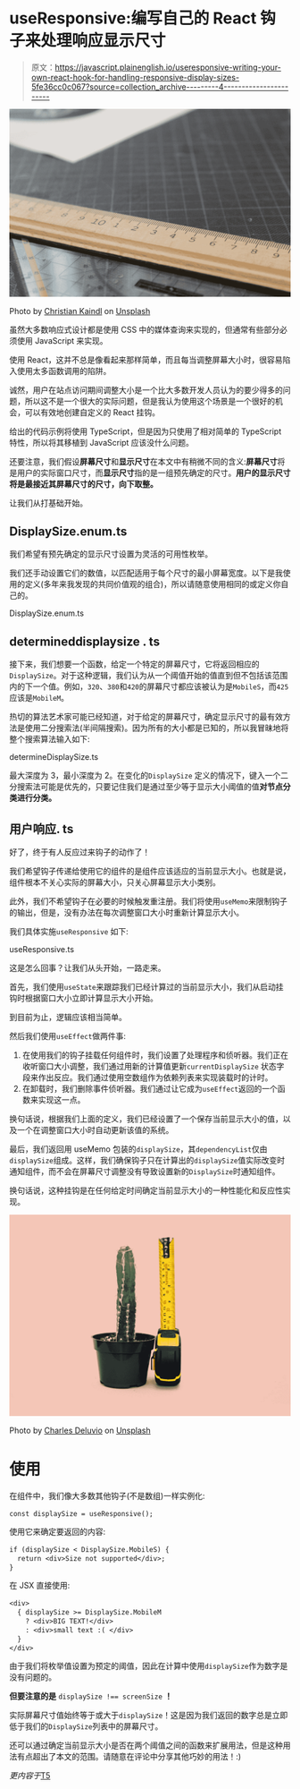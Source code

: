 # useResponsive:编写自己的 React 钩子来处理响应显示尺寸

> 原文：<https://javascript.plainenglish.io/useresponsive-writing-your-own-react-hook-for-handling-responsive-display-sizes-5fe36cc0c067?source=collection_archive---------4----------------------->

![](img/61c2938a42c0d60c8a94f3cec39eb4f2.png)

Photo by [Christian Kaindl](https://unsplash.com/@christiankaindl?utm_source=medium&utm_medium=referral) on [Unsplash](https://unsplash.com?utm_source=medium&utm_medium=referral)

虽然大多数响应式设计都是使用 CSS 中的媒体查询来实现的，但通常有些部分必须使用 JavaScript 来实现。

使用 React，这并不总是像看起来那样简单，而且每当调整屏幕大小时，很容易陷入使用太多函数调用的陷阱。

诚然，用户在站点访问期间调整大小是一个比大多数开发人员认为的要少得多的问题，所以这不是一个很大的实际问题，但是我认为使用这个场景是一个很好的机会，可以有效地创建自定义的 React 挂钩。

给出的代码示例将使用 TypeScript，但是因为只使用了相对简单的 TypeScript 特性，所以将其移植到 JavaScript 应该没什么问题。

还要注意，我们假设**屏幕尺寸**和**显示尺寸**在本文中有稍微不同的含义:**屏幕尺寸**将是用户的实际窗口尺寸，而**显示尺寸**指的是一组预先确定的尺寸。**用户的显示尺寸将是最接近其屏幕尺寸的尺寸，向下取整。**

让我们从打基础开始。

## DisplaySize.enum.ts

我们希望有预先确定的显示尺寸设置为灵活的可用性枚举。

我们还手动设置它们的数值，以匹配适用于每个尺寸的最小屏幕宽度。以下是我使用的定义(多年来我发现的共同价值观的组合)，所以请随意使用相同的或定义你自己的。

DisplaySize.enum.ts

## determineddisplaysize . ts

接下来，我们想要一个函数，给定一个特定的屏幕尺寸，它将返回相应的`DisplaySize`。对于这种逻辑，我们认为从一个阈值开始的值直到但不包括该范围内的下一个值。例如，`320`、`380`和`420`的屏幕尺寸都应该被认为是`MobileS`，而`425`应该是`MobileM`。

热切的算法艺术家可能已经知道，对于给定的屏幕尺寸，确定显示尺寸的最有效方法是使用二分搜索法(半间隔搜索)。因为所有的大小都是已知的，所以我冒昧地将整个搜索算法输入如下:

determineDisplaySize.ts

最大深度为 3，最小深度为 2。在变化的`DisplaySize` 定义的情况下，键入一个二分搜索法可能是优先的，只要记住我们是通过至少等于显示大小阈值的值**对节点分类进行分类。**

## 用户响应. ts

好了，终于有人反应过来钩子的动作了！

我们希望钩子传递给使用它的组件的是组件应该适应的当前显示大小。也就是说，组件根本不关心实际的屏幕大小，只关心屏幕显示大小类别。

此外，我们不希望钩子在必要的时候触发重注册。我们将使用`useMemo`来限制钩子的输出，但是，没有办法在每次调整窗口大小时重新计算显示大小。

我们具体实施`useResponsive` 如下:

useResponsive.ts

这是怎么回事？让我们从头开始，一路走来。

首先，我们使用`useState`来跟踪我们已经计算过的当前显示大小，我们从启动挂钩时根据窗口大小立即计算显示大小开始。

到目前为止，逻辑应该相当简单。

然后我们使用`useEffect`做两件事:

1.  在使用我们的钩子挂载任何组件时，我们设置了处理程序和侦听器。我们正在收听窗口大小调整，我们通过用新的计算值更新`currentDisplaySize` 状态字段来作出反应。我们通过使用空数组作为依赖列表来实现装载时的计时。
2.  在卸载时，我们删除事件侦听器。我们通过让它成为`useEffect`返回的一个函数来实现这一点。

换句话说，根据我们上面的定义，我们已经设置了一个保存当前显示大小的值，以及一个在调整窗口大小时自动更新该值的系统。

最后，我们返回用 useMemo 包装的`displaySize`，其`dependencyList`仅由`displaySize`组成。这样，我们确保钩子只在计算出的`displaySize`值实际改变时通知组件，而不会在屏幕尺寸调整没有导致设置新的`DisplaySize`时通知组件。

换句话说，这种挂钩是在任何给定时间确定当前显示大小的一种性能化和反应性实现。

![](img/d12aca7ce3e07277c0ea5da1ee7603cf.png)

Photo by [Charles Deluvio](https://unsplash.com/@charlesdeluvio?utm_source=medium&utm_medium=referral) on [Unsplash](https://unsplash.com?utm_source=medium&utm_medium=referral)

# 使用

在组件中，我们像大多数其他钩子(不是数组)一样实例化:

```
const displaySize = useResponsive();
```

使用它来确定要返回的内容:

```
if (displaySize < DisplaySize.MobileS) {
  return <div>Size not supported</div>;
}
```

在 JSX 直接使用:

```
<div>
  { displaySize >= DisplaySize.MobileM
    ? <div>BIG TEXT!</div>
    : <div>small text :( </div>
  }
</div>
```

由于我们将枚举值设置为预定的阈值，因此在计算中使用`displaySize`作为数字是没有问题的。

**但要注意的是** `displaySize !== screenSize` **！**

实际屏幕尺寸值始终等于或大于`displaySize`！这是因为我们返回的数字总是立即低于我们的`DisplaySize`列表中的屏幕尺寸。

还可以通过确定当前显示大小是否在两个阈值之间的函数来扩展用法，但是这种用法有点超出了本文的范围。请随意在评论中分享其他巧妙的用法！:)

*更内容于*[T5](http://plainenglish.io/)